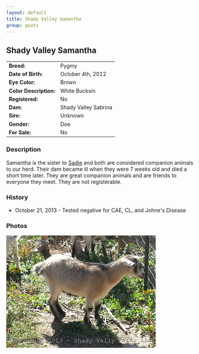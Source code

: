 ```yaml
---
layout: default
title: Shady Valley Samantha
group: goats
---
```


## Shady Valley Samantha
| | |
|:---|:---
|**Breed:**|Pygmy
|**Date of Birth:**|October 4th, 2012
|**Eye Color:**|Brown
|**Color Description:**|White Bucksin
|**Registered:**|No
|**Dam:**|Shady Valley Sabrina
|**Sire:**|Unknown
|**Gender:**|Doe
|**For Sale:**|No

### Description

Samantha is the sister to [Sadie](/goats/Shady-Valley-Sadie) and both are
considered companion animals to our herd. Their dam became ill when they
were 7 weeks old and died a short time later.  They are great companion
animals and are friends to everyone they meet.  They are not registerable. 


### History

* October 21, 2013 - Tested negative for CAE, CL, and Johne's Disease


### Photos

<img src="/images/goats/Shady_Valley_Samantha/1.jpg" alt="Image of Shady Valley Samantha" class="pic"/>


